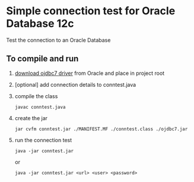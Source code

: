 # Simple connection test for Oracle Database 12c

Test the connection to an Oracle Database

## To compile and run

1. [download ojdbc7 driver]("http://www.oracle.com/technetwork/database/features/jdbc/jdbc-drivers-12c-download-1958347.html") from Oracle and place in project root
1. [optional] add connection details to conntest.java
1. compile the class

    ```
    javac conntest.java
    ```
2. create the jar

    ```
    jar cvfm conntest.jar ./MANIFEST.MF ./conntest.class ./ojdbc7.jar
    ```
3. run the connection test

    ```
    java -jar conntest.jar
    ```
    or
    ```
    java -jar conntest.jar <url> <user> <password>
    ```
